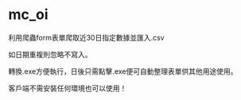 # mc_oi
利用爬蟲form表單爬取近30日指定數據並匯入.csv

如日期重複則忽略不寫入。

轉換.exe方便執行，日後只需點擊.exe便可自動整理表單供其他用途使用。

客戶端不需安裝任何環境也可以使用！

